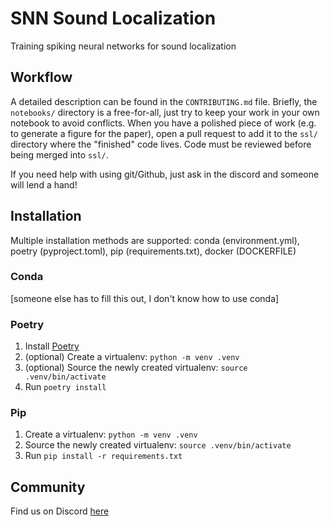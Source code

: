 # SNN Sound Localization

Training spiking neural networks for sound localization

## Workflow

A detailed description can be found in the `CONTRIBUTING.md` file. Briefly, the `notebooks/` directory is a
free-for-all, just try to keep your work in your own notebook to avoid conflicts. When you have a polished piece of work
(e.g. to generate a figure for the paper), open a pull request to add it to the `ssl/` directory where the "finished"
code lives. Code must be reviewed before being merged into `ssl/`.

If you need help with using git/Github, just ask in the discord and someone will lend a hand!

## Installation

Multiple installation methods are supported: conda (environment.yml), poetry (pyproject.toml), pip
(requirements.txt), docker (DOCKERFILE)

### Conda

[someone else has to fill this out, I don't know how to use conda]

### Poetry

1. Install [Poetry](https://python-poetry.org/)
2. (optional) Create a virtualenv: `python -m venv .venv`
3. (optional) Source the newly created virtualenv: `source .venv/bin/activate`
4. Run `poetry install`

### Pip

1. Create a virtualenv: `python -m venv .venv`
2. Source the newly created virtualenv: `source .venv/bin/activate`
3. Run `pip install -r requirements.txt`

## Community

Find us on Discord [here](https://discord.gg/Zpd6RYYyuf)
